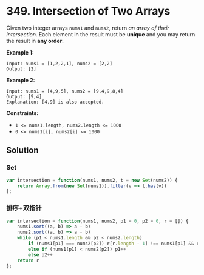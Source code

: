 # 349. Intersection of Two Arrays

Given two integer arrays `nums1` and `nums2`, return *an array of their intersection*. Each element in the result must be **unique** and you may return the result in **any order**.

 

**Example 1:**

```
Input: nums1 = [1,2,2,1], nums2 = [2,2]
Output: [2]
```

**Example 2:**

```
Input: nums1 = [4,9,5], nums2 = [9,4,9,8,4]
Output: [9,4]
Explanation: [4,9] is also accepted.
```

 

**Constraints:**

- `1 <= nums1.length, nums2.length <= 1000`
- `0 <= nums1[i], nums2[i] <= 1000`

## Solution

### Set

```js
var intersection = function(nums1, nums2, t = new Set(nums2)) {
    return Array.from(new Set(nums1)).filter(v => t.has(v))
};
```

### 排序+双指针

```js
var intersection = function(nums1, nums2, p1 = 0, p2 = 0, r = []) {
    nums1.sort((a, b) => a - b)
    nums2.sort((a, b) => a - b)
    while (p1 < nums1.length && p2 < nums2.length)
        if (nums1[p1] === nums2[p2]) r[r.length - 1] !== nums1[p1] && r.push(nums1[p1]), p1++, p2++
        else if (nums1[p1] < nums2[p2]) p1++
        else p2++
    return r
};
```


